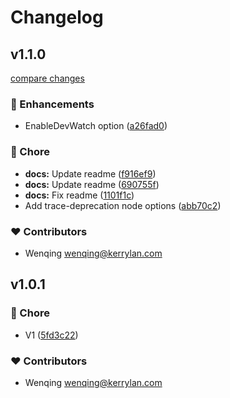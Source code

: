 # Changelog


## v1.1.0

[compare changes](https://github.com/yisibell/nuxt-spritesmith/compare/v1.0.1...v1.1.0)

### 🚀 Enhancements

- EnableDevWatch option ([a26fad0](https://github.com/yisibell/nuxt-spritesmith/commit/a26fad0))

### 🏡 Chore

- **docs:** Update readme ([f916ef9](https://github.com/yisibell/nuxt-spritesmith/commit/f916ef9))
- **docs:** Update readme ([690755f](https://github.com/yisibell/nuxt-spritesmith/commit/690755f))
- **docs:** Fix readme ([1101f1c](https://github.com/yisibell/nuxt-spritesmith/commit/1101f1c))
- Add trace-deprecation node options ([abb70c2](https://github.com/yisibell/nuxt-spritesmith/commit/abb70c2))

### ❤️ Contributors

- Wenqing <wenqing@kerrylan.com>

## v1.0.1


### 🏡 Chore

- V1 ([5fd3c22](https://github.com/yisibell/nuxt-spritesmith/commit/5fd3c22))

### ❤️ Contributors

- Wenqing <wenqing@kerrylan.com>

